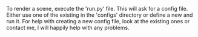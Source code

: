 To render a scene, execute the 'run.py' file. This will ask for a config file. Either use one of the existing in the 'configs' directory or define a new and run it. For help with creating a new config file, look at the existing ones or contact me, I will happily help with any problems.
